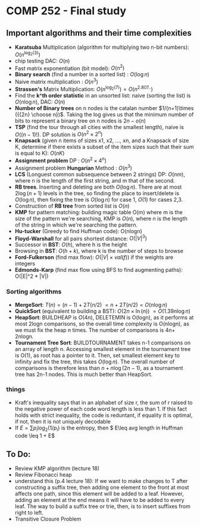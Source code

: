 # COMP 252 - Final study 

## Important algorithms and their time complexities
- **Karatsuba** Multiplication (algorithm for multiplying two n-bit numbers): $O(n^{\log_2(3)})$
- chip testing DAC: $O(n)$
- Fast matrix exponentiation (bit model): $O(n^2)$
- **Binary search** (find a number in a sorted list) : $O(\log n)$
- Naive matrix multiplication : $O(n^3)$ 
- **Strassen's** Matrix Multiplication: $O(n^{\log_2(7)}) = O(n^{2.807..})$
- Find the **k^th order statistic** in an unsorted list: naive (sorting the list) is $O(n \log n)$, DAC: $O(n)$
- **Number of Binary trees** on n nodes is the catalan number $1/(n+1)\times ({{2n} \choose n})$. Taking the log gives us that the minimum number of bits to represent a binary tree on n nodes is $2n-o(n)$
- **TSP** (find the tour through all cities with the smallest length), naive is $O((n-1)!)$. DP solution is $O(n^2\times 2^n)$
- **Knapsack** (given n items of sizes x1, x2, ..., xn, and a Knapsack of size K, determine if there exists a subset of the item sizes such that their sum is equal to K): $O(nK)$
- **Assignment problem** DP : $O(n^2\times4^n)$
- Assignment problem **Hungarian** Method : $O(n^3)$
- **LCS** (Longuest common subsequence between 2 strings) DP: $O(nm)$, where n is the length of the first string, and m that of the second.
- **RB trees**. Inserting and deleting are both $O(\log n)$. There are at most $2\log(n+1)$ levels in the tree, so finding the place to insert/delete is $O(\log n)$, then fixing the tree is $O(\log n)$ for case 1, $O(1)$ for cases 2,3.
- Construction of **RB tree** from sorted list is $O(n)$
- **KMP** for pattern matching: building magic table O(m) where m is the size of the pattern we're searching, KMP is $O(n)$, where n is the length of the string in which we're searching the pattern. 
- **Hu-tucker** (Greedy to find Huffman code): O(nlogn)
- **Floyd-Warshall** for all pairs shortest distance: $O(|V|^3)$
- Successor in **BST**: $O(h)$, where h is the height 
- Browsing in **BST**: $O(h+k)$, where k is the number of steps to browse
- **Ford-Fulkerson** (find max flow): $O(|V|\times val(f))$ if the weights are integers
- **Edmonds-Karp** (find max flow using BFS to find augmenting paths): O(|E|^2 * |V|)

### Sorting algorithms
- **MergeSort**: $T(n) = (n-1) + 2 T(n/2) ~= n + 2 T(n/2) = O(n \log n)$
- **QuickSort** (equivalent to building a BST): $O(2n\times \ln(n)) ~= O(1.39 n \log n)$
- **HeapSort**: BUILDHEAP is $O(4n)$, DELETEMIN is O(logn), as it performs at most 2logn comparisons, so the overall time complexity is O(nlogn), as we must fix the heap n times. The number of comparisons is 4n+ 2nlogn.
- **Tournament Tree Sort**: BUILDTOURNAMENT takes n-1 comparisons on an array of length n. Accessing smallest element in the tournament tree is O(1), as root has a pointer to it. Then, set smallest element key to infinity and fix the tree, this takes $O(\log n)$. The overall number of comparisons is therefore less than $n + n \log(2n-1)$, as a tournament tree has 2n-1 nodes. This is much better than HeapSort.

### things 
- Kraft's inequality says that in an alphabet of size r, the sum of r raised to the negative power of each code word length is less than 1. If this fact holds with strict inequality, the code is reduntant, if equality it is optimal, if not, then it is not uniquely decodable
- If $E = \sum p_i \log_2 (1/p_i)$ is the entropy, then $ E\leq avg length in Huffman code \leq 1 + E$

## To Do:
- Review KMP algorithm (lecture 18)
- Review Fibonacci heap
- understand this (p.4 lecture 18): 
If we want to make changes to T after constructing a suffix tree, then adding one element to the front at most affects one path, since this element will be added to a leaf. However, adding an element
at the end means it will have to be added to every leaf. The way to build a suffix tree or trie, then, is to insert suffixes from right to left.
- Transitive Closure Problem


